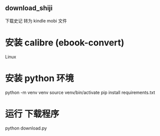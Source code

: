 ## download_shiji
下载史记 转为 kindle mobi 文件

# 安装 calibre (ebook-convert) 
Linux 

# 安装 python 环境
python -m venv venv
source venv/bin/activate
pip install requirements.txt

# 运行 下载程序
python download.py



